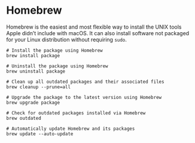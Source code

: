 # Homebrew

Homebrew is the easiest and most flexible way to install the UNIX tools Apple didn’t include with macOS. It can also install software not packaged for your Linux distribution without requiring `sudo`.

```shell
# Install the package using Homebrew
brew install package

# Uninstall the package using Homebrew
brew uninstall package

# Clean up all outdated packages and their associated files
brew cleanup --prune=all

# Upgrade the package to the latest version using Homebrew
brew upgrade package

# Check for outdated packages installed via Homebrew
brew outdated

# Automatically update Homebrew and its packages
brew update --auto-update
```
